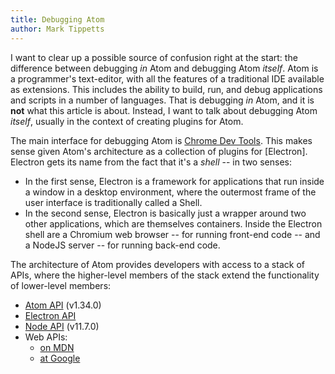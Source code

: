 ```yaml
---
title: Debugging Atom
author: Mark Tippetts
---
```

I want to clear up a possible source of confusion right at the start: the difference between debugging _in_ Atom and debugging Atom _itself_. Atom is a programmer's text-editor, with all the features of a traditional IDE available as extensions. This includes the ability to build, run, and debug applications and scripts in a number of languages. That is debugging _in_ Atom, and it is **not** what this article is about. Instead, I want to talk about debugging Atom _itself_, usually in the context of creating plugins for Atom.

The main interface for debugging Atom is [Chrome Dev Tools](https://developers.google.com/web/tools/chrome-devtools/). This makes sense given Atom's architecture as a collection of plugins for [Electron]. Electron gets its name from the fact that it's a _shell_ -- in two senses:
- In the first sense, Electron is a framework for applications that run inside a window in a desktop environment, where the outermost frame of the user interface is traditionally called a Shell.
- In the second sense, Electron is basically just a wrapper around two other applications, which are themselves containers. Inside the Electron shell are a Chromium web browser -- for running front-end code -- and a NodeJS server -- for running back-end code.

The architecture of Atom provides developers with access to a stack of APIs, where the higher-level members of the stack extend the functionality of lower-level members:
- [Atom API](https://atom.io/docs/api/v1.34.0/AtomEnvironment) (v1.34.0)
- [Electron API](https://electronjs.org/docs/api)
- [Node API](https://nodejs.org/dist/latest-v11.x/docs/api/) (v11.7.0)
- Web APIs:
  - [on MDN](https://developer.mozilla.org/en-US/docs/Web)
  - [at Google](https://developers.google.com/web/fundamentals/)
